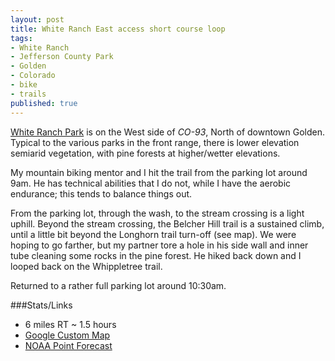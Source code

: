 ```yaml
---
layout: post
title: White Ranch East access short course loop
tags:
- White Ranch
- Jefferson County Park
- Golden
- Colorado
- bike
- trails
published: true
---
```

[White Ranch Park](http://jeffco.us/parks/parks-and-trails/white-ranch-park/)
is on the West side of _CO-93_, North of downtown Golden. Typical to the various
parks in the front range, there is lower elevation semiarid vegetation, with
pine forests at higher/wetter elevations.

My mountain biking mentor and I hit the trail from the parking lot around 9am.
He has technical abilities that I do not, while I have the aerobic endurance;
this tends to balance things out.

From the parking lot, through the wash, to the stream crossing is a light uphill.
Beyond the stream crossing, the Belcher Hill trail is a sustained climb, until
a little bit beyond the Longhorn trail turn-off (see map). We were hoping to go
farther, but my partner tore a hole in his side wall and inner tube
cleaning some rocks in the pine forest. He hiked back down and I looped back
on the Whippletree trail.

Returned to a rather full parking lot around 10:30am. 

###Stats/Links
- 6 miles RT ~ 1.5 hours
- [Google Custom Map](https://mapsengine.google.com/map/edit?mid=zj2fwvSxaNFw.k_A-ui3Xxy2Q)
- [NOAA Point Forecast](http://forecast.weather.gov/MapClick.php?lat=39.8056547&lon=-105.2711533)
